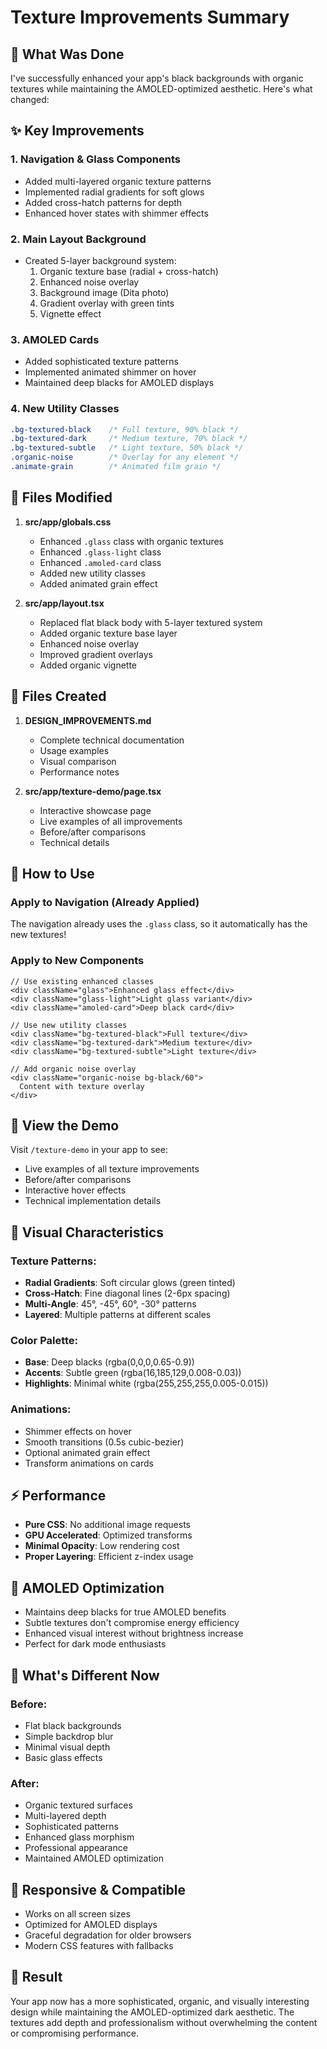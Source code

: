# Texture Improvements Summary

## 🎨 What Was Done

I've successfully enhanced your app's black backgrounds with organic textures while maintaining the AMOLED-optimized aesthetic. Here's what changed:

## ✨ Key Improvements

### 1. **Navigation & Glass Components**
- Added multi-layered organic texture patterns
- Implemented radial gradients for soft glows
- Added cross-hatch patterns for depth
- Enhanced hover states with shimmer effects

### 2. **Main Layout Background**
- Created 5-layer background system:
  1. Organic texture base (radial + cross-hatch)
  2. Enhanced noise overlay
  3. Background image (Dita photo)
  4. Gradient overlay with green tints
  5. Vignette effect

### 3. **AMOLED Cards**
- Added sophisticated texture patterns
- Implemented animated shimmer on hover
- Maintained deep blacks for AMOLED displays

### 4. **New Utility Classes**
```css
.bg-textured-black    /* Full texture, 90% black */
.bg-textured-dark     /* Medium texture, 70% black */
.bg-textured-subtle   /* Light texture, 50% black */
.organic-noise        /* Overlay for any element */
.animate-grain        /* Animated film grain */
```

## 📁 Files Modified

1. **src/app/globals.css**
   - Enhanced `.glass` class with organic textures
   - Enhanced `.glass-light` class
   - Enhanced `.amoled-card` class
   - Added new utility classes
   - Added animated grain effect

2. **src/app/layout.tsx**
   - Replaced flat black body with 5-layer textured system
   - Added organic texture base layer
   - Enhanced noise overlay
   - Improved gradient overlays
   - Added organic vignette

## 📁 Files Created

1. **DESIGN_IMPROVEMENTS.md**
   - Complete technical documentation
   - Usage examples
   - Visual comparison
   - Performance notes

2. **src/app/texture-demo/page.tsx**
   - Interactive showcase page
   - Live examples of all improvements
   - Before/after comparisons
   - Technical details

## 🎯 How to Use

### Apply to Navigation (Already Applied)
The navigation already uses the `.glass` class, so it automatically has the new textures!

### Apply to New Components
```tsx
// Use existing enhanced classes
<div className="glass">Enhanced glass effect</div>
<div className="glass-light">Light glass variant</div>
<div className="amoled-card">Deep black card</div>

// Use new utility classes
<div className="bg-textured-black">Full texture</div>
<div className="bg-textured-dark">Medium texture</div>
<div className="bg-textured-subtle">Light texture</div>

// Add organic noise overlay
<div className="organic-noise bg-black/60">
  Content with texture overlay
</div>
```

## 🚀 View the Demo

Visit `/texture-demo` in your app to see:
- Live examples of all texture improvements
- Before/after comparisons
- Interactive hover effects
- Technical implementation details

## 🎨 Visual Characteristics

### Texture Patterns:
- **Radial Gradients**: Soft circular glows (green tinted)
- **Cross-Hatch**: Fine diagonal lines (2-6px spacing)
- **Multi-Angle**: 45°, -45°, 60°, -30° patterns
- **Layered**: Multiple patterns at different scales

### Color Palette:
- **Base**: Deep blacks (rgba(0,0,0,0.65-0.9))
- **Accents**: Subtle green (rgba(16,185,129,0.008-0.03))
- **Highlights**: Minimal white (rgba(255,255,255,0.005-0.015))

### Animations:
- Shimmer effects on hover
- Smooth transitions (0.5s cubic-bezier)
- Optional animated grain effect
- Transform animations on cards

## ⚡ Performance

- **Pure CSS**: No additional image requests
- **GPU Accelerated**: Optimized transforms
- **Minimal Opacity**: Low rendering cost
- **Proper Layering**: Efficient z-index usage

## 🎯 AMOLED Optimization

- Maintains deep blacks for true AMOLED benefits
- Subtle textures don't compromise energy efficiency
- Enhanced visual interest without brightness increase
- Perfect for dark mode enthusiasts

## 🔄 What's Different Now

### Before:
- Flat black backgrounds
- Simple backdrop blur
- Minimal visual depth
- Basic glass effects

### After:
- Organic textured surfaces
- Multi-layered depth
- Sophisticated patterns
- Enhanced glass morphism
- Professional appearance
- Maintained AMOLED optimization

## 📱 Responsive & Compatible

- Works on all screen sizes
- Optimized for AMOLED displays
- Graceful degradation for older browsers
- Modern CSS features with fallbacks

## 🎉 Result

Your app now has a more sophisticated, organic, and visually interesting design while maintaining the AMOLED-optimized dark aesthetic. The textures add depth and professionalism without overwhelming the content or compromising performance.
